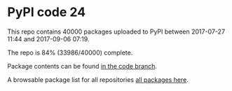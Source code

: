# PyPI code 24

This repo contains 40000 packages uploaded to PyPI between 
2017-07-27 11:44 and 2017-09-06 07:19.

The repo is 84% (33986/40000) complete.

Package contents can be found [in the code branch](https://github.com/pypi-data/pypi-mirror-24/tree/code/packages).

A browsable package list for all repositories [all packages here](https://pypi-data.github.io/website/repositories/pypi-mirror-24).


